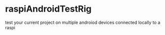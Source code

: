 # raspiAndroidTestRig
test your current project on multiple androiod devices connected locally to a raspi
